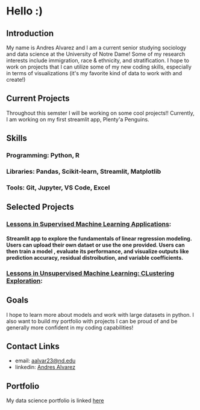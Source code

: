 
# Hello :)
## Introduction
My name is Andres Alvarez and I am a current senior studying sociology and data science at the University of Notre Dame! Some of my research interests include immigration, race & ethnicity, and stratification. I hope to work on projects that I can utilize some of my new coding skills, especially in terms of visualizations (it's my favorite kind of data to work with and create!)

## Current Projects 
Throughout this semster I will be working on some cool projects!! Currently, I am working on my first streamlit app, Plenty'a Penguins.

## Skills 
### Programming: Python, R
### Libraries: Pandas, Scikit-learn, Streamlit, Matplotlib
### Tools: Git, Jupyter, VS Code, Excel

## Selected Projects
### [Lessons in Supervised Machine Learning Applications](https://github.com/aalvar23nd/Alvarez-Data-Science-Portfolio/tree/f7feaab7537a9b64500471a328f92847a6306989/MLStrealitApp):
#### Streamlit app to explore the fundamentals of linear regression modeling. Users can upload their own dataet or use the one provided. Users can then train a model , evaluate its performance, and visualize outputs like prediction accuracy, residual distroibution, and variable coefficients. 
### [Lessons in Unsupervised Machine Learning: CLustering Exploration](https://github.com/aalvar23nd/Alvarez-Data-Science-Portfolio/blob/078a57982833bce425ce3de2d73cafd6f5835fe9/MLUnsupervisedApp/README.md):
####

## Goals  
I hope to learn more about models and work with large datasets in python. I also want to build my portfolio with projects I can be proud of and be generally more confident in my coding capabilities! 

## Contact Links
* email: aalvar23@nd.edu
* linkedin: [Andres Alvarez](https://www.linkedin.com/in/andres-alvarez-241a2a306/)

## Portfolio  
My data science portfolio is linked [here](https://github.com/aalvar23nd/Alvarez-Data-Science-Portfolio/tree/main#alvarez-data-science-portfolio)
